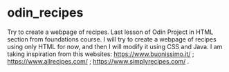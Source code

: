 # odin_recipes
Try to create  a webpage of recipes. Last lesson of Odin Project in HTML section from foundations course.
I will try to create a webpage of recipes using only HTML for now, and then I will modify it using CSS and Java. 
I am taking inspiration from this websites: https://www.buonissimo.it/ ; https://www.allrecipes.com/ ; https://www.simplyrecipes.com/ .


